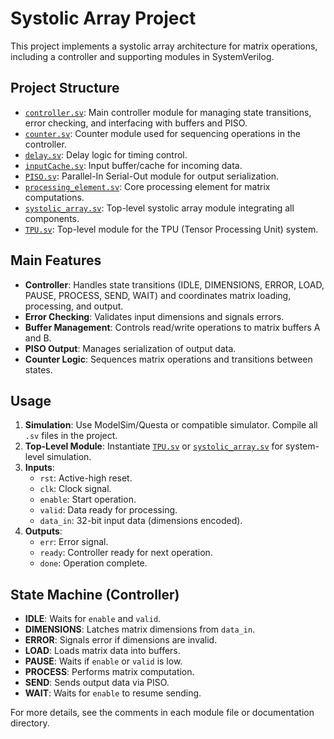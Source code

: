 # Systolic Array Project

This project implements a systolic array architecture for matrix operations, including a controller and supporting modules in SystemVerilog.

## Project Structure

- [`controller.sv`](controller.sv): Main controller module for managing state transitions, error checking, and interfacing with buffers and PISO.
- [`counter.sv`](counter.sv): Counter module used for sequencing operations in the controller.
- [`delay.sv`](delay.sv): Delay logic for timing control.
- [`inputCache.sv`](inputCache.sv): Input buffer/cache for incoming data.
- [`PISO.sv`](PISO.sv): Parallel-In Serial-Out module for output serialization.
- [`processing_element.sv`](processing_element.sv): Core processing element for matrix computations.
- [`systolic_array.sv`](systolic_array.sv): Top-level systolic array module integrating all components.
- [`TPU.sv`](TPU.sv): Top-level module for the TPU (Tensor Processing Unit) system.

## Main Features

- **Controller**: Handles state transitions (IDLE, DIMENSIONS, ERROR, LOAD, PAUSE, PROCESS, SEND, WAIT) and coordinates matrix loading, processing, and output.
- **Error Checking**: Validates input dimensions and signals errors.
- **Buffer Management**: Controls read/write operations to matrix buffers A and B.
- **PISO Output**: Manages serialization of output data.
- **Counter Logic**: Sequences matrix operations and transitions between states.

## Usage

1. **Simulation**: Use ModelSim/Questa or compatible simulator. Compile all `.sv` files in the project.
2. **Top-Level Module**: Instantiate [`TPU.sv`](TPU.sv) or [`systolic_array.sv`](systolic_array.sv) for system-level simulation.
3. **Inputs**:
    - `rst`: Active-high reset.
    - `clk`: Clock signal.
    - `enable`: Start operation.
    - `valid`: Data ready for processing.
    - `data_in`: 32-bit input data (dimensions encoded).
4. **Outputs**:
    - `err`: Error signal.
    - `ready`: Controller ready for next operation.
    - `done`: Operation complete.

## State Machine (Controller)

- **IDLE**: Waits for `enable` and `valid`.
- **DIMENSIONS**: Latches matrix dimensions from `data_in`.
- **ERROR**: Signals error if dimensions are invalid.
- **LOAD**: Loads matrix data into buffers.
- **PAUSE**: Waits if `enable` or `valid` is low.
- **PROCESS**: Performs matrix computation.
- **SEND**: Sends output data via PISO.
- **WAIT**: Waits for `enable` to resume sending.

For more details, see the comments in each module file or documentation directory.
